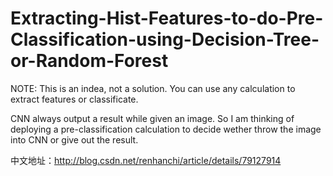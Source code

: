 # Extracting-Hist-Features-to-do-Pre-Classification-using-Decision-Tree-or-Random-Forest
NOTE: This is an indea, not a solution. You can use any calculation to extract features or classificate.

CNN always output a result while given an image. So I am thinking of deploying a pre-classification calculation to decide wether throw the image into CNN or give out the result.

中文地址：http://blog.csdn.net/renhanchi/article/details/79127914
